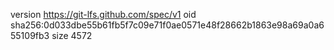 version https://git-lfs.github.com/spec/v1
oid sha256:0d033dbe55b61fb5f7c09e71f0ae0571e48f28662b1863e98a69a0a655109fb3
size 4572
